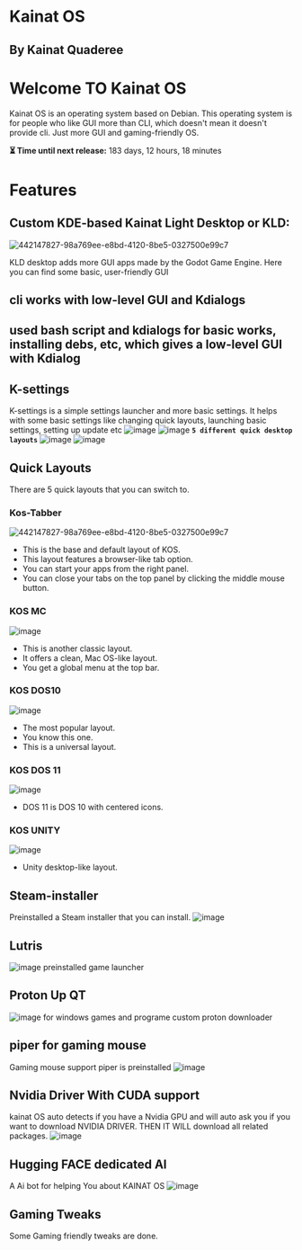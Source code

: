 # Kainat OS
## By Kainat Quaderee


# Welcome TO Kainat OS
Kainat OS is an operating system based on Debian. This operating system is for people who like GUI more than CLI, which doesn't mean it doesn't provide cli. Just more GUI and gaming-friendly OS.
<!-- COUNTDOWN:START -->
**⏳ Time until next release:** 183 days, 12 hours, 18 minutes
<!-- COUNTDOWN:END -->
# Features
## Custom KDE-based Kainat Light Desktop or KLD:
![442147827-98a769ee-e8bd-4120-8be5-0327500e99c7](https://github.com/user-attachments/assets/d1757c93-0975-40b4-9d5b-91cdfe4727a5)


KLD desktop   adds more GUI apps made by the Godot Game Engine. Here you can find some basic, user-friendly GUI

## cli works with low-level GUI and Kdialogs
## used bash script and kdialogs for basic works, installing debs, etc, which gives a  low-level GUI with Kdialog
## K-settings
K-settings is a simple settings launcher and more basic settings. It helps with some basic settings like changing quick layouts, launching basic settings, setting up update etc
![image](https://github.com/user-attachments/assets/4cc6d74f-3bf1-43fd-8beb-2cabd783243f)
![image](https://github.com/user-attachments/assets/4b20b357-bc98-4e43-b548-95be422d810e)
                          **`5 different quick desktop layouts`**
![image](https://github.com/user-attachments/assets/e48170d7-0dfd-477d-85e7-ceb0983a7ff8)
![image](https://github.com/user-attachments/assets/8d92ba74-fd8d-444f-b770-b22f47d4d080)

## Quick Layouts
There  are 5 quick layouts that you can switch to.

### Kos-Tabber 
![442147827-98a769ee-e8bd-4120-8be5-0327500e99c7](https://github.com/user-attachments/assets/fa1d326f-bc8a-43d3-ba92-04ba56c32d56)


- This is the base and default layout of KOS. 
- This layout features a browser-like tab option. 
- You can start your apps from the right panel. 
- You can close your tabs on the top panel by clicking the middle mouse button. 
### KOS MC 
![image](https://github.com/user-attachments/assets/232117ac-c4e2-4ae5-9c59-9ef9f1784223)


- This is another classic layout. 
- It offers a clean, Mac OS-like layout. 
- You get a global menu at the top bar. 
### KOS DOS10 
![image](https://github.com/user-attachments/assets/abaf4482-6ad9-4179-8cbb-bc2fe7c6e736)


- The most popular layout. 
- You know this one. 
- This is a universal layout. 
### KOS DOS 11 
![image](https://github.com/user-attachments/assets/7be9ab20-e886-4ac3-870b-94ea3c91e197)

- DOS 11 is DOS 10 with centered icons. 
### KOS UNITY 
![image](https://github.com/user-attachments/assets/b1115a13-75f1-48a1-b7a2-def514553328)

- Unity desktop-like layout.

## Steam-installer
Preinstalled a Steam installer that you can install.
![image](https://github.com/user-attachments/assets/b5e49611-3490-416f-af42-f74fae936e5e)

## Lutris
![image](https://github.com/user-attachments/assets/aa0e9a96-ab9d-4703-80ab-735548dfce8d)
preinstalled game launcher

## Proton Up QT
![image](https://github.com/user-attachments/assets/527cff70-4054-4e40-a929-f1511734ef9f)
for windows games and programe custom proton downloader

## piper for gaming mouse
Gaming mouse support piper is preinstalled
![image](https://github.com/user-attachments/assets/94ea481d-929d-4189-b953-ba1da2e1af92)


## Nvidia Driver With CUDA support
kainat OS auto detects if you have a Nvidia GPU and will auto ask you if you want to download NVIDIA DRIVER. THEN IT WILL download all related packages.
![image](https://github.com/user-attachments/assets/808361eb-1e3d-4ea0-b2ab-7d85e323dd92)

## Hugging FACE dedicated AI
A Ai bot for helping You about KAINAT OS
![image](https://github.com/user-attachments/assets/5dbb955c-70ca-45c9-a2e7-e56d3bdbd4c9)

## Gaming Tweaks 

Some Gaming friendly tweaks are done.
